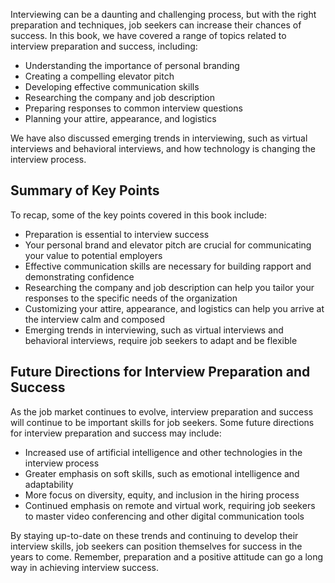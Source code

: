

Interviewing can be a daunting and challenging process, but with the right preparation and techniques, job seekers can increase their chances of success. In this book, we have covered a range of topics related to interview preparation and success, including:

* Understanding the importance of personal branding
* Creating a compelling elevator pitch
* Developing effective communication skills
* Researching the company and job description
* Preparing responses to common interview questions
* Planning your attire, appearance, and logistics

We have also discussed emerging trends in interviewing, such as virtual interviews and behavioral interviews, and how technology is changing the interview process.

Summary of Key Points
---------------------

To recap, some of the key points covered in this book include:

* Preparation is essential to interview success
* Your personal brand and elevator pitch are crucial for communicating your value to potential employers
* Effective communication skills are necessary for building rapport and demonstrating confidence
* Researching the company and job description can help you tailor your responses to the specific needs of the organization
* Customizing your attire, appearance, and logistics can help you arrive at the interview calm and composed
* Emerging trends in interviewing, such as virtual interviews and behavioral interviews, require job seekers to adapt and be flexible

Future Directions for Interview Preparation and Success
-------------------------------------------------------

As the job market continues to evolve, interview preparation and success will continue to be important skills for job seekers. Some future directions for interview preparation and success may include:

* Increased use of artificial intelligence and other technologies in the interview process
* Greater emphasis on soft skills, such as emotional intelligence and adaptability
* More focus on diversity, equity, and inclusion in the hiring process
* Continued emphasis on remote and virtual work, requiring job seekers to master video conferencing and other digital communication tools

By staying up-to-date on these trends and continuing to develop their interview skills, job seekers can position themselves for success in the years to come. Remember, preparation and a positive attitude can go a long way in achieving interview success.
